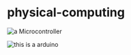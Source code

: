 # physical-computing
![a Microcontroller](https://az742082.vo.msecnd.net/pub/jcjojcrc)

![this is a arduino](https://www.earthma.com/pub/media/catalog/product/cache/926507dc7f93631a094422215b778fe0/h/t/httpwww.earthma.compubmediacatalogproductlxarduino.jpg)


